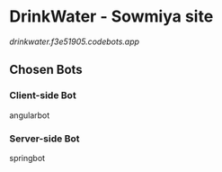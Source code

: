 # DrinkWater - Sowmiya  site

_drinkwater.f3e51905.codebots.app_

## Chosen Bots
### Client-side Bot
angularbot

### Server-side Bot
springbot